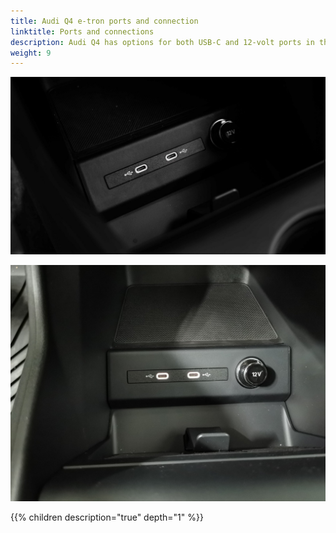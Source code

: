 ```yaml
---
title: Audi Q4 e-tron ports and connection
linktitle: Ports and connections
description: Audi Q4 has options for both USB-C and 12-volt ports in the car.
weight: 9
---
```



![USB-C](ports1.jpg "USB-C connections")

![USB-C Rear](usbrear.jpg "USB-C connections in rear")

{{% children description="true" depth="1" %}}
